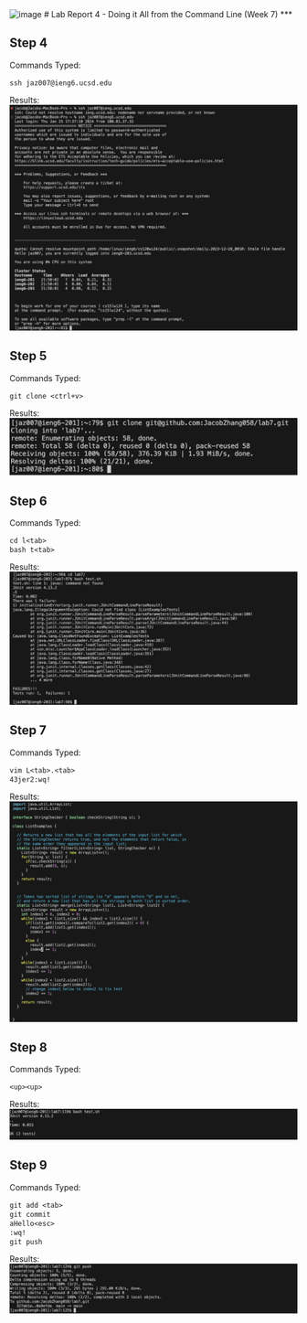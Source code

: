 <img width="916" alt="image" src="https://github.com/JacobZhang058/cse15l-lab-reports/assets/63271669/57ea6c20-9ec7-4df7-95ae-a1a126dd2691">
# Lab Report 4 - Doing it All from the Command Line (Week 7)
***

## Step 4

Commands Typed:
```
ssh jaz007@ieng6.ucsd.edu
```
Results:
![Image](lab-report-4b.png)

## Step 5

Commands Typed:
```
git clone <ctrl+v>
```
Results:
![Image](lab-report-4a.png)

## Step 6

Commands Typed:
```
cd l<tab>
bash t<tab>
```
Results:
![Image](lab-report-4c.png)

## Step 7

Commands Typed:
```
vim L<tab>.<tab>
43jer2:wq!
```
Results:
![Image](lab-report-4d.png)

## Step 8

Commands Typed:
```
<up><up>
```
Results:
![Image](lab-report-4e.png)

## Step 9

Commands Typed:
```
git add <tab>
git commit
aHello<esc>
:wq!
git push
```
Results:
![Image](lab-report-4f.png)

